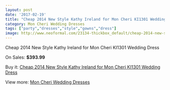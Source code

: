 ```yaml
---
layout: post
date: '2017-02-19'
title: "Cheap 2014 New Style Kathy Ireland for Mon Cheri KI1301 Wedding Dress"
category: Mon Cheri Wedding Dresses
tags: ["party","dresses","style","gowns","dress"]
image: http://www.neoformal.com/23134-thickbox_default/cheap-2014-new-style-kathy-ireland-for-mon-cheri-ki1301-wedding-dress.jpg
---
```

Cheap 2014 New Style Kathy Ireland for Mon Cheri KI1301 Wedding Dress

On Sales: **$393.99**
<a href="https://www.neoformal.com/en/mon-cheri-wedding-dresses-2014/7729-cheap-2014-new-style-kathy-ireland-for-mon-cheri-ki1301-wedding-dress.html"><amp-img layout="responsive" width="600" height="600" src="//www.neoformal.com/23134-thickbox_default/cheap-2014-new-style-kathy-ireland-for-mon-cheri-ki1301-wedding-dress.jpg" alt="Cheap 2014 New Style Kathy Ireland for Mon Cheri KI1301 Wedding Dress 0" /></a>
<a href="https://www.neoformal.com/en/mon-cheri-wedding-dresses-2014/7729-cheap-2014-new-style-kathy-ireland-for-mon-cheri-ki1301-wedding-dress.html"><amp-img layout="responsive" width="600" height="600" src="//www.neoformal.com/23135-thickbox_default/cheap-2014-new-style-kathy-ireland-for-mon-cheri-ki1301-wedding-dress.jpg" alt="Cheap 2014 New Style Kathy Ireland for Mon Cheri KI1301 Wedding Dress 1" /></a>

Buy it: [Cheap 2014 New Style Kathy Ireland for Mon Cheri KI1301 Wedding Dress](https://www.neoformal.com/en/mon-cheri-wedding-dresses-2014/7729-cheap-2014-new-style-kathy-ireland-for-mon-cheri-ki1301-wedding-dress.html "Cheap 2014 New Style Kathy Ireland for Mon Cheri KI1301 Wedding Dress")

View more: [Mon Cheri Wedding Dresses](https://www.neoformal.com/en/126-mon-cheri-wedding-dresses-2014 "Mon Cheri Wedding Dresses")